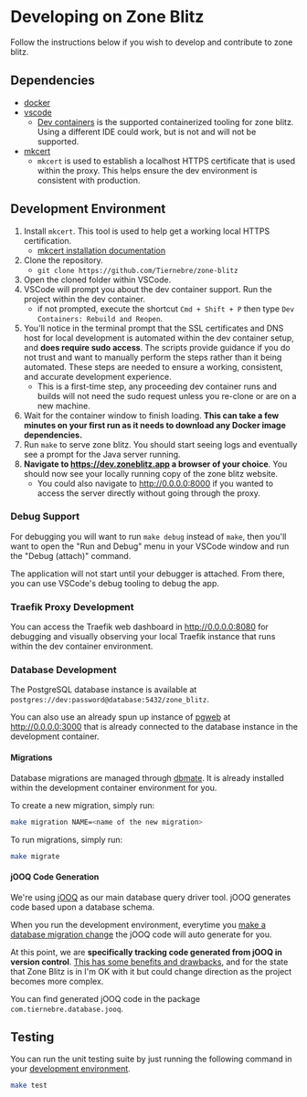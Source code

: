 # Developing on Zone Blitz

Follow the instructions below if you wish to develop and contribute to zone
blitz.

## Dependencies

- [docker](https://www.docker.com/products/docker-desktop/)
- [vscode](https://code.visualstudio.com/)
  - [Dev containers](https://code.visualstudio.com/docs/devcontainers/containers)
    is the supported containerized tooling for zone blitz. Using a different IDE
    could work, but is not and will not be supported.
- [mkcert](https://github.com/FiloSottile/mkcert)
  - `mkcert` is used to establish a localhost HTTPS certificate that is used
    within the proxy. This helps ensure the dev environment is consistent with
    production.

## Development Environment

1. Install `mkcert`. This tool is used to help get a working local HTTPS
   certification.
   - [mkcert installation documentation](https://github.com/FiloSottile/mkcert?tab=readme-ov-file#installation)
2. Clone the repository.
   - `git clone https://github.com/Tiernebre/zone-blitz`
3. Open the cloned folder within VSCode.
4. VSCode will prompt you about the dev container support. Run the project
   within the dev container.
   - if not prompted, execute the shortcut `Cmd + Shift + P` then type
     `Dev Containers: Rebuild and Reopen`.
5. You'll notice in the terminal prompt that the SSL certificates and DNS host
   for local development is automated within the dev container setup, and **does
   require sudo access**. The scripts provide guidance if you do not trust and
   want to manually perform the steps rather than it being automated. These
   steps are needed to ensure a working, consistent, and accurate development
   experience.
   - This is a first-time step, any proceeding dev container runs and builds
     will not need the sudo request unless you re-clone or are on a new machine.
6. Wait for the container window to finish loading. **This can take a few
   minutes on your first run as it needs to download any Docker image
   dependencies.**
7. Run `make` to serve zone blitz. You should start seeing logs and eventually
   see a prompt for the Java server running.
8. **Navigate to https://dev.zoneblitz.app a browser of your choice**. You
   should now see your locally running copy of the zone blitz website.
   - You could also navigate to http://0.0.0.0:8000 if you wanted to access the
     server directly without going through the proxy.

### Debug Support

For debugging you will want to run `make debug` instead of `make`, then you'll
want to open the "Run and Debug" menu in your VSCode window and run the "Debug (attach)" command.

The application will not start until your debugger is attached. From there, you can use VSCode's
debug tooling to debug the app.

### Traefik Proxy Development

You can access the Traefik web dashboard in http://0.0.0.0:8080 for debugging
and visually observing your local Traefik instance that runs within the dev
container environment.

### Database Development

The PostgreSQL database instance is available at `postgres://dev:password@database:5432/zone_blitz`.

You can also use an already spun up instance of [pgweb](https://github.com/sosedoff/pgweb) at http://0.0.0.0:3000
that is already connected to the database instance in the development container.

#### Migrations

Database migrations are managed through [dbmate](https://github.com/amacneil/dbmate). It is already installed
within the development container environment for you.

To create a new migration, simply run:

```sh
make migration NAME=<name of the new migration>
```

To run migrations, simply run:

```sh
make migrate
```

#### jOOQ Code Generation

We're using [jOOQ](https://www.jooq.org/) as our main database query driver tool. jOOQ generates code based
upon a database schema.

When you run the development environment, everytime you [make a database migration change](#migrations) the
jOOQ code will auto generate for you.

At this point, we are **specifically tracking code generated from jOOQ in version control**. [This has some benefits
and drawbacks](https://www.jooq.org/doc/latest/manual/code-generation/codegen-version-control/), and for the state
that Zone Blitz is in I'm OK with it but could change direction as the project becomes more complex.

You can find generated jOOQ code in the package `com.tiernebre.database.jooq`.

## Testing

You can run the unit testing suite by just running the following command in your
[development environment](#environment).

```sh
make test
```
